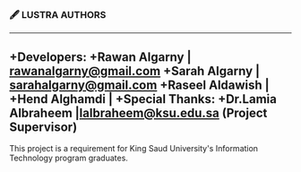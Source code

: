 ### 🖋️ LUSTRA AUTHORS
---
+Developers: 
  +Rawan Algarny | rawanalgarny@gmail.com
  +Sarah Algarny | sarahalgarny@gmail.com
  +Raseel Aldawish |
  +Hend Alghamdi |
+Special Thanks:
  +Dr.Lamia Albraheem |lalbraheem@ksu.edu.sa (Project Supervisor)
  ---
This project is a requirement for King Saud University's Information Technology program graduates.
